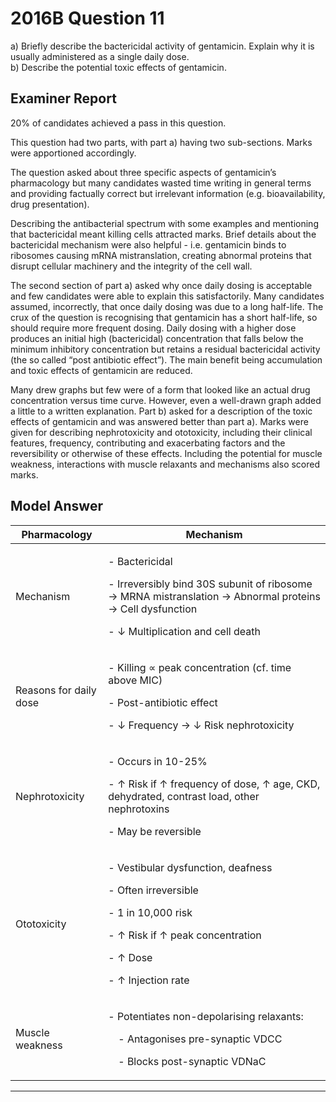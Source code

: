# 2016B Question 11 

a) Briefly describe the bactericidal activity of gentamicin. Explain why it is usually administered as a single daily dose. <br>b) Describe the potential toxic effects of gentamicin.



## Examiner Report
20% of candidates achieved a pass in this question.


This question had two parts, with part a) having two sub-sections. Marks were apportioned accordingly.


The question asked about three specific aspects of gentamicin’s pharmacology but many candidates wasted time writing in general terms and providing factually correct but irrelevant information (e.g. bioavailability, drug presentation).


Describing the antibacterial spectrum with some examples and mentioning that bactericidal meant killing cells attracted marks. Brief details about the bactericidal mechanism were also helpful - i.e. gentamicin binds to ribosomes causing mRNA mistranslation, creating abnormal proteins that disrupt cellular machinery and the integrity of the cell wall.


The second section of part a) asked why once daily dosing is acceptable and few candidates were able to explain this satisfactorily. Many candidates assumed, incorrectly, that once daily dosing was due to a long half-life. The crux of the question is recognising that gentamicin has a short half-life, so should require more frequent dosing. Daily dosing with a higher dose produces an initial high (bactericidal) concentration that falls below the minimum inhibitory concentration but retains a residual bactericidal activity (the so called “post antibiotic effect”). The main benefit being accumulation and toxic effects of gentamicin are reduced.


Many drew graphs but few were of a form that looked like an actual drug concentration versus time curve. However, even a well-drawn graph added a little to a written explanation.
Part b) asked for a description of the toxic effects of gentamicin and was answered better than part a). Marks were given for describing nephrotoxicity and ototoxicity, including their clinical features, frequency, contributing and exacerbating factors and the reversibility or otherwise of these effects. Including the potential for muscle weakness, interactions with muscle relaxants and mechanisms also scored marks.

## Model Answer


|Pharmacology|Mechanism|
| -- | -- |
|Mechanism|<p>- Bactericidal</p><p>- Irreversibly bind 30S subunit of ribosome → MRNA mistranslation → Abnormal proteins → Cell dysfunction</p><p>- ↓ Multiplication and cell death</p>|
|Reasons for daily dose|<p>- Killing ∝ peak concentration (cf. time above MIC)</p><p>- Post-antibiotic effect</p><p>- ↓ Frequency → ↓ Risk nephrotoxicity</p>|
|Nephrotoxicity|<p>- Occurs in 10-25%</p><p>- ↑ Risk if ↑ frequency of dose, ↑ age, CKD, dehydrated, contrast load, other nephrotoxins</p><p>- May be reversible</p>|
|Ototoxicity|<p>- Vestibular dysfunction, deafness</p><p>- Often irreversible</p><p>- 1 in 10,000 risk</p><p>- ↑ Risk if ↑ peak concentration</p><p>- ↑ Dose</p><p>- ↑ Injection rate</p>|
|Muscle weakness|<p>- Potentiates non-depolarising relaxants:</p><p>&emsp;- Antagonises pre-synaptic VDCC</p><p>&emsp;- Blocks post-synaptic VDNaC</p>|



--- 

